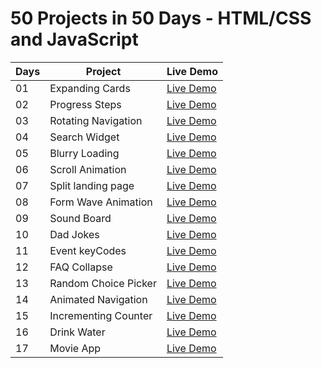 # 50 Projects in 50 Days - HTML/CSS and JavaScript

| Days | Project              | Live Demo                                                 |
| ---- | -------------------- | --------------------------------------------------------- |
| 01   | Expanding Cards      | [Live Demo](https://expending-cards.netlify.app/)         |
| 02   | Progress Steps       | [Live Demo](https://progress-step-js.netlify.app/)        |
| 03   | Rotating Navigation  | [Live Demo](https://rotating-navigation-js.netlify.app/)  |
| 04   | Search Widget        | [Live Demo](https://search-widget-js.netlify.app/)        |
| 05   | Blurry Loading       | [Live Demo](https://blurry-loading-js.netlify.app/)       |
| 06   | Scroll Animation     | [Live Demo](https://scroll-animation-js.netlify.app/)     |
| 07   | Split landing page   | [Live Demo](https://split-landingpage-js.netlify.app/)    |
| 08   | Form Wave Animation  | [Live Demo](https://input-wave-animation.netlify.app/)    |
| 09   | Sound Board          | [Live Demo](https://sounds-board.netlify.app/)            |
| 10   | Dad Jokes            | [Live Demo](https://dad-jokes-js.netlify.app/)            |
| 11   | Event keyCodes       | [Live Demo](https://event-keycodes-js.netlify.app/)       |
| 12   | FAQ Collapse         | [Live Demo](https://faq-collapse-js.netlify.app/)         |
| 13   | Random Choice Picker | [Live Demo](https://random-choice-picker-js.netlify.app/) |
| 14   | Animated Navigation  | [Live Demo](https://animated-navigation-js.netlify.app/)  |
| 15   | Incrementing Counter | [Live Demo](https://counter-incrementing-js.netlify.app/) |
| 16   | Drink Water          | [Live Demo](https://drink-water-js.netlify.app/)          |
| 17   | Movie App            | [Live Demo](https://app-movie-js.netlify.app/)            |
